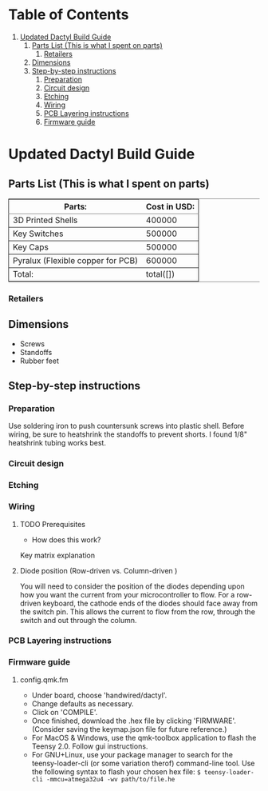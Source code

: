 
# Table of Contents

1.  [Updated Dactyl Build Guide](#org29f626d)
    1.  [Parts List (This is what I spent on parts)](#org648c9e2)
        1.  [Retailers](#org474930a)
    2.  [Dimensions](#org8c290f3)
    3.  [Step-by-step instructions](#org8190abf)
        1.  [Preparation](#org5a85a9f)
        2.  [Circuit design](#orge84db34)
        3.  [Etching](#org28281ec)
        4.  [Wiring](#orgd2673ae)
        5.  [PCB Layering instructions](#org2947ba5)
        6.  [Firmware guide](#org4d9d661)



<a id="org29f626d"></a>

# Updated Dactyl Build Guide


<a id="org648c9e2"></a>

## Parts List (This is what I spent on parts)

<table border="2" cellspacing="0" cellpadding="6" rules="groups" frame="hsides">


<colgroup>
<col  class="org-left" />

<col  class="org-right" />
</colgroup>
<thead>
<tr>
<th scope="col" class="org-left">Parts:</th>
<th scope="col" class="org-right">Cost in USD:</th>
</tr>
</thead>

<tbody>
<tr>
<td class="org-left">3D Printed Shells</td>
<td class="org-right">400000</td>
</tr>
</tbody>

<tbody>
<tr>
<td class="org-left">Key Switches</td>
<td class="org-right">500000</td>
</tr>
</tbody>

<tbody>
<tr>
<td class="org-left">Key Caps</td>
<td class="org-right">500000</td>
</tr>
</tbody>

<tbody>
<tr>
<td class="org-left">Pyralux (Flexible copper for PCB)</td>
<td class="org-right">600000</td>
</tr>
</tbody>

<tbody>
<tr>
<td class="org-left">Total:</td>
<td class="org-right">total([])</td>
</tr>
</tbody>
</table>


<a id="org474930a"></a>

### Retailers


<a id="org8c290f3"></a>

## Dimensions

-   Screws
-   Standoffs
-   Rubber feet


<a id="org8190abf"></a>

## Step-by-step instructions


<a id="org5a85a9f"></a>

### Preparation

Use soldering iron to push countersunk screws into plastic shell.
Before wiring, be sure to heatshrink the standoffs to prevent shorts. I found 1/8"
heatshrink tubing works best.


<a id="orge84db34"></a>

### Circuit design


<a id="org28281ec"></a>

### Etching


<a id="orgd2673ae"></a>

### Wiring

1.  TODO Prerequisites

    -   How does this work?
    
    Key matrix explanation

2.  Diode position (Row-driven vs. Column-driven )

    You will need to consider the position of the diodes depending upon how you want
    the current from your microcontroller to flow.
    For a row-driven keyboard, the cathode ends of the diodes should face away from the switch pin. This
    allows the current to flow from the row, through the switch and out through the column.


<a id="org2947ba5"></a>

### PCB Layering instructions


<a id="org4d9d661"></a>

### Firmware guide

1.  config.qmk.fm

    -   Under board, choose 'handwired/dactyl'.
    -   Change defaults as necessary.
    -   Click on 'COMPILE'.
    -   Once finished, download the .hex file by clicking 'FIRMWARE'. (Consider saving the keymap.json file for future reference.)
    -   For MacOS & Windows, use the qmk-toolbox application to flash the Teensy 2.0. Follow gui instructions.
    -   For GNU+Linux, use your package manager to search for the teensy-loader-cli
        (or some variation therof) command-line tool. Use the following syntax to
        flash your chosen hex file: `$ teensy-loader-cli -mmcu=atmega32u4 -wv path/to/file.he`

